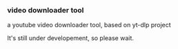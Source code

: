 ### video downloader tool


a youtube video downloader tool, based on yt-dlp project

It's still under developement, so please wait.




